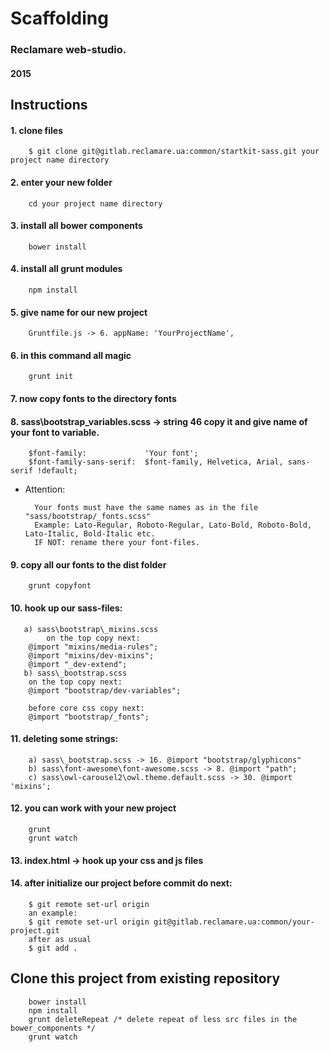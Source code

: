 # Scaffolding 
### Reclamare web-studio. 
#### 2015

## Instructions
  
#### 1. clone files
		$ git clone git@gitlab.reclamare.ua:common/startkit-sass.git your project name directory

#### 2. enter your new folder
		cd your project name directory

#### 3. install all bower components
		bower install

#### 4. install all grunt modules
		npm install

#### 5. give name for our new project
		Gruntfile.js -> 6. appName:	'YourProjectName',

#### 6. in this command all magic
		grunt init

#### 7. now copy fonts to the directory fonts

#### 8. sass\bootstrap\_variables.scss -> string 46 copy it and give name of your font to variable.
		$font-family:             'Your font';
		$font-family-sans-serif:  $font-family, Helvetica, Arial, sans-serif !default;

* Attention: 

		Your fonts must have the same names as in the file "sass/bootstrap/_fonts.scss"
		Example: Lato-Regular, Roboto-Regular, Lato-Bold, Roboto-Bold, Lato-Italic, Bold-Italic etc.
		IF NOT: rename there your font-files.

#### 9. copy all our fonts to the dist folder
		grunt copyfont

#### 10. hook up our sass-files:

	   a) sass\bootstrap\_mixins.scss
			on the top copy next:
		@import "mixins/media-rules";
		@import "mixins/dev-mixins";
		@import "_dev-extend";
	   b) sass\_bootstrap.scss
		on the top copy next:
		@import "bootstrap/dev-variables";

		before core css copy next:
		@import "bootstrap/_fonts";

#### 11. deleting some strings:

		a) sass\_bootstrap.scss -> 16. @import "bootstrap/glyphicons"
		b) sass\font-awesome\font-awesome.scss -> 8. @import "path";
		c) sass\owl-carousel2\owl.theme.default.scss -> 30. @import 'mixins';

#### 12. you can work with your new project
		grunt
		grunt watch

#### 13. index.html -> hook up your css and js files

#### 14. after initialize our project before commit do next:
		$ git remote set-url origin 
		an example:
		$ git remote set-url origin git@gitlab.reclamare.ua:common/your-project.git
		after as usual 
		$ git add . 

## 	 Clone this project from existing repository 
		bower install
		npm install
		grunt deleteRepeat /* delete repeat of less src files in the bower_components */
		grunt watch